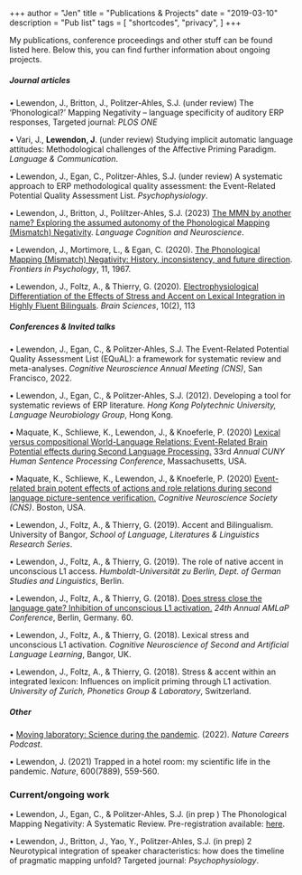 +++
author = "Jen"
title = "Publications & Projects"
date = "2019-03-10"
description = "Pub list"
tags = [
    "shortcodes",
    "privacy",
]
+++

My publications, conference proceedings and other stuff can be found listed here. Below this, you can find further information about ongoing projects.


##### Journal articles

• Lewendon, J., Britton, J., Politzer-Ahles, S.J. (under review) The ‘Phonological?’ Mapping 
Negativity – language specificity of auditory ERP responses, Targeted journal: *PLOS ONE*

• Vari, J., **Lewendon, J**. (under review) Studying implicit automatic language attitudes:
Methodological challenges of the Affective Priming Paradigm. *Language & Communication*.

• Lewendon, J., Egan, C., Politzer-Ahles, S.J. (under review) A systematic approach to ERP
methodological quality assessment: the Event-Related Potential Quality Assessment List.
*Psychophysiology*.

• Lewendon, J., Britton, J., Poliltzer-Ahles, S.J. (2023) [The MMN by another 
name? Exploring the assumed autonomy of the Phonological Mapping (Mismatch)
Negativity](https://www.tandfonline.com/doi/full/10.1080/23273798.2023.2203507?casa_token=x5L64sR9Gv4AAAAA%3ABpMWyMjiln7EdoaDEIPy6hsWX0VC9SSb1eDqrWbK5O_RpclRXUCY8QxltPhTB6ds_BI-7pNkoBCi). *Language Cognition and Neuroscience*.

• Lewendon, J., Mortimore, L., & Egan, C. (2020). [The Phonological Mapping (Mismatch) 
Negativity: History, inconsistency, and future direction](https://www.frontiersin.org/articles/10.3389/fpsyg.2020.01967/full). *Frontiers in Psychology*, 11, 1967. 

• Lewendon, J., Foltz, A., & Thierry, G. (2020). [Electrophysiological Differentiation of the 
Effects of Stress and Accent on Lexical Integration in Highly Fluent Bilinguals](https://www.mdpi.com/2076-3425/10/2/113). *Brain 
Sciences*, 10(2), 113

##### Conferences & Invited talks

• Lewendon, J., Egan, C., & Politzer-Ahles, S.J. The Event-Related Potential Quality
Assessment List (EQuAL): a framework for systematic review and meta-analyses. *Cognitive
Neuroscience Annual Meeting (CNS)*, San Francisco, 2022.

• Lewendon, J., Egan, C., & Politzer-Ahles, S.J. (2012). Developing a tool for systematic reviews of
ERP literature. *Hong Kong Polytechnic University, Language Neurobiology Group*, Hong Kong.

• Maquate, K., Schliewe, K., Lewendon, J., & Knoeferle, P. (2020) [Lexical versus
compositional World-Language Relations: Event-Related Brain Potential effects during
Second Language Processing.](/files/CUNY_2020.pdf) 33rd *Annual CUNY Human Sentence Processing 
Conference*, Massachusetts, USA.

• Maquate, K., Schliewe, K., Lewendon, J., & Knoeferle, P. (2020) [Event-related brain potent
effects of actions and role relations during second language picture-sentence verification.](/files/CNS_2020.pdf)
*Cognitive Neuroscience Society (CNS)*. Boston, USA.

• Lewendon, J., Foltz, A., & Thierry, G. (2019). Accent and Bilingualism. University of Bangor, *School
of Language, Literatures & Linguistics Research Series*.

• Lewendon, J., Foltz, A., & Thierry, G. (2019). The role of native accent in unconscious L1 access.
*Humboldt-Universität zu Berlin, Dept. of German Studies and Linguistics*, Berlin.

• Lewendon, J., Foltz, A., & Thierry, G. (2018). [Does stress close the language gate? Inhibition
of unconscious L1 activation.](https://amor.cms.hu-berlin.de/~knoeferp/AMLaP2018/Program_files/AMLaP2018_proceedings.pdf) *24th Annual AMLaP Conference*, Berlin, Germany. 60.

• Lewendon, J., Foltz, A., & Thierry, G. (2018). Lexical stress and unconscious L1 activation.
*Cognitive Neuroscience of Second and Artificial Language Learning*, Bangor, UK.

• Lewendon, J., Foltz, A., & Thierry, G. (2018). Stress & accent within an integrated lexicon:
Influences on implicit priming through L1 activation. *University of Zurich, Phonetics Group
& Laboratory*, Switzerland.

##### Other

 • [Moving laboratory: Science during the pandemic](https://www.nature.com/articles/d41586-022-04396-8). (2022). *Nature Careers Podcast*. 

• Lewendon, J. (2021) Trapped in a hotel room: my scientific life in the pandemic. *Nature*, 
600(7889), 559-560.

### Current/ongoing work

• Lewendon, J., Egan, C., & Politzer-Ahles, S.J. (in prep
) The Phonological Mapping
Negativity: A Systematic Review. Pre-registration available: [here](https://osf.io/u35xk/?view_only=76c57b6198f5477b9a9fd5c780cb374b).

• Lewendon, J., Britton, J., Yao, Y., Politzer-Ahles, S.J. (in prep) 2 Neurotypical integration of 
speaker characteristics: how does the timeline of pragmatic mapping unfold? Targeted journal: 
*Psychophysiology*.